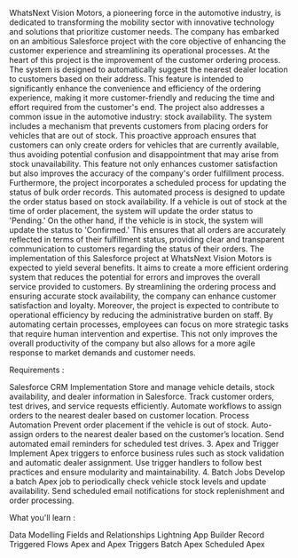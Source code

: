 WhatsNext Vision Motors, a pioneering force in the automotive industry, is dedicated to transforming the mobility sector with innovative technology and solutions that prioritize customer needs. The company has embarked on an ambitious Salesforce project with the core objective of enhancing the customer experience and streamlining its operational processes.
At the heart of this project is the improvement of the customer ordering process. The system is designed to automatically suggest the nearest dealer location to customers based on their address. This feature is intended to significantly enhance the convenience and efficiency of the ordering experience, making it more customer-friendly and reducing the time and effort required from the customer's end.
The project also addresses a common issue in the automotive industry: stock availability. The system includes a mechanism that prevents customers from placing orders for vehicles that are out of stock. This proactive approach ensures that customers can only create orders for vehicles that are currently available, thus avoiding potential confusion and disappointment that may arise from stock unavailability. This feature not only enhances customer satisfaction but also improves the accuracy of the company's order fulfillment process.
Furthermore, the project incorporates a scheduled process for updating the status of bulk order records. This automated process is designed to update the order status based on stock availability. If a vehicle is out of stock at the time of order placement, the system will update the order status to 'Pending.' On the other hand, if the vehicle is in stock, the system will update the status to 'Confirmed.' This ensures that all orders are accurately reflected in terms of their fulfillment status, providing clear and transparent communication to customers regarding the status of their orders.
The implementation of this Salesforce project at WhatsNext Vision Motors is expected to yield several benefits. It aims to create a more efficient ordering system that reduces the potential for errors and improves the overall service provided to customers. By streamlining the ordering process and ensuring accurate stock availability, the company can enhance customer satisfaction and loyalty.
Moreover, the project is expected to contribute to operational efficiency by reducing the administrative burden on staff. By automating certain processes, employees can focus on more strategic tasks that require human intervention and expertise. This not only improves the overall productivity of the company but also allows for a more agile response to market demands and customer needs.

Requirements :

Salesforce CRM Implementation
Store and manage vehicle details, stock availability, and dealer information in Salesforce.
Track customer orders, test drives, and service requests efficiently.
Automate workflows to assign orders to the nearest dealer based on customer location.
Process Automation
Prevent order placement if the vehicle is out of stock.
Auto-assign orders to the nearest dealer based on the customer’s location.
Send automated email reminders for scheduled test drives.
3. Apex and Trigger
Implement Apex triggers to enforce business rules such as stock validation and automatic dealer assignment.
Use trigger handlers to follow best practices and ensure modularity and maintainability.
4. Batch Jobs
Develop a batch Apex job to periodically check vehicle stock levels and update availability.
Send scheduled email notifications for stock replenishment and order processing.

What you'll learn : 

Data Modelling
Fields and Relationships
Lightning App Builder
Record Triggered Flows
Apex and Apex Triggers
Batch Apex 
Scheduled Apex
